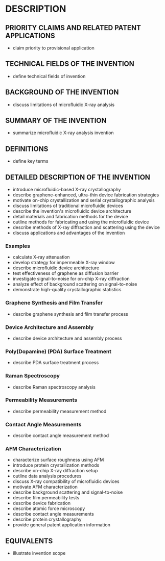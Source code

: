 # DESCRIPTION

## PRIORITY CLAIMS AND RELATED PATENT APPLICATIONS

- claim priority to provisional application

## TECHNICAL FIELDS OF THE INVENTION

- define technical fields of invention

## BACKGROUND OF THE INVENTION

- discuss limitations of microfluidic X-ray analysis

## SUMMARY OF THE INVENTION

- summarize microfluidic X-ray analysis invention

## DEFINITIONS

- define key terms

## DETAILED DESCRIPTION OF THE INVENTION

- introduce microfluidic-based X-ray crystallography
- describe graphene-enhanced, ultra-thin device fabrication strategies
- motivate on-chip crystallization and serial crystallographic analysis
- discuss limitations of traditional microfluidic devices
- describe the invention's microfluidic device architecture
- detail materials and fabrication methods for the device
- outline methods for fabricating and using the microfluidic device
- describe methods of X-ray diffraction and scattering using the device
- discuss applications and advantages of the invention

### Examples

- calculate X-ray attenuation
- develop strategy for impermeable X-ray window
- describe microfluidic device architecture
- test effectiveness of graphene as diffusion barrier
- investigate signal-to-noise for on-chip X-ray diffraction
- analyze effect of background scattering on signal-to-noise
- demonstrate high-quality crystallographic statistics

### Graphene Synthesis and Film Transfer

- describe graphene synthesis and film transfer process

### Device Architecture and Assembly

- describe device architecture and assembly process

### Poly(Dopamine) (PDA) Surface Treatment

- describe PDA surface treatment process

### Raman Spectroscopy

- describe Raman spectroscopy analysis

### Permeability Measurements

- describe permeability measurement method

### Contact Angle Measurements

- describe contact angle measurement method

### AFM Characterization

- characterize surface roughness using AFM
- introduce protein crystallization methods
- describe on-chip X-ray diffraction setup
- outline data analysis procedures
- discuss X-ray compatibility of microfluidic devices
- motivate AFM characterization
- describe background scattering and signal-to-noise
- describe film permeability tests
- describe device fabrication
- describe atomic force microscopy
- describe contact angle measurements
- describe protein crystallography
- provide general patent application information

## EQUIVALENTS

- illustrate invention scope

